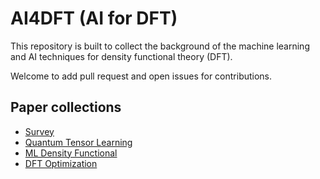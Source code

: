 # AI4DFT (AI for DFT)
This repository is built to collect the background of the machine learning and AI techniques for density functional theory (DFT).

Welcome to add pull request and open issues for contributions.

## Paper collections
* [Survey](https://github.com/Oceanusity/AI4DFT/tree/main/papers#survey-papers)
* [Quantum Tensor Learning](https://github.com/Oceanusity/AI4DFT/tree/main/papers#quantum-tensor-learning)
* [ML Density Functional](https://github.com/Oceanusity/AI4DFT/tree/main/papers#ml-density-functionals)
* [DFT Optimization](https://github.com/Oceanusity/AI4DFT/tree/main/papers#dft-optimization)
